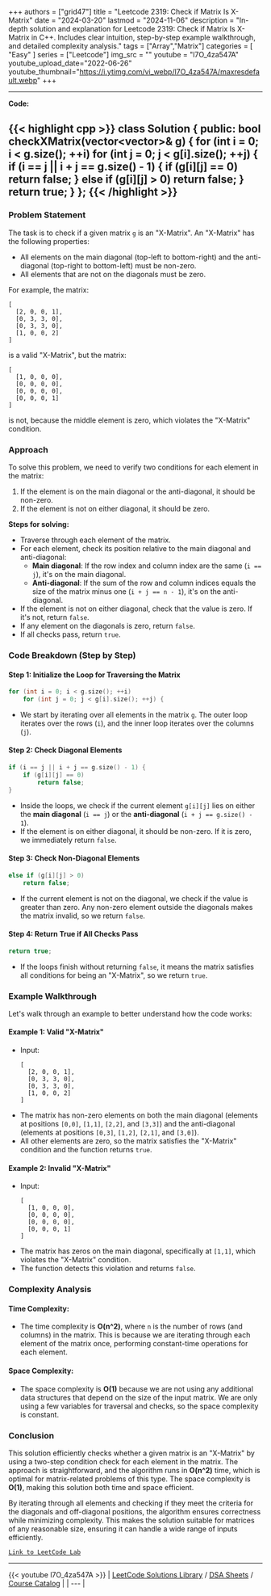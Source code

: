 
+++
authors = ["grid47"]
title = "Leetcode 2319: Check if Matrix Is X-Matrix"
date = "2024-03-20"
lastmod = "2024-11-06"
description = "In-depth solution and explanation for Leetcode 2319: Check if Matrix Is X-Matrix in C++. Includes clear intuition, step-by-step example walkthrough, and detailed complexity analysis."
tags = ["Array","Matrix"]
categories = [
    "Easy"
]
series = ["Leetcode"]
img_src = ""
youtube = "l7O_4za547A"
youtube_upload_date="2022-06-26"
youtube_thumbnail="https://i.ytimg.com/vi_webp/l7O_4za547A/maxresdefault.webp"
+++



---
**Code:**

{{< highlight cpp >}}
class Solution {
public:
    bool checkXMatrix(vector<vector<int>>& g) {
    for (int i = 0; i < g.size(); ++i)
        for (int j = 0; j < g[i].size(); ++j) {
            if (i == j || i + j == g.size() - 1) {
                if (g[i][j] == 0)
                    return false;
            }
            else if (g[i][j] > 0)
                return false;
        }
    return true;
}
};
{{< /highlight >}}
---

### Problem Statement

The task is to check if a given matrix `g` is an "X-Matrix". An "X-Matrix" has the following properties:

- All elements on the main diagonal (top-left to bottom-right) and the anti-diagonal (top-right to bottom-left) must be non-zero.
- All elements that are not on the diagonals must be zero.

For example, the matrix:
```
[
  [2, 0, 0, 1],
  [0, 3, 3, 0],
  [0, 3, 3, 0],
  [1, 0, 0, 2]
]
```
is a valid "X-Matrix", but the matrix:
```
[
  [1, 0, 0, 0],
  [0, 0, 0, 0],
  [0, 0, 0, 0],
  [0, 0, 0, 1]
]
```
is not, because the middle element is zero, which violates the "X-Matrix" condition.

### Approach

To solve this problem, we need to verify two conditions for each element in the matrix:
1. If the element is on the main diagonal or the anti-diagonal, it should be non-zero.
2. If the element is not on either diagonal, it should be zero.

**Steps for solving:**
- Traverse through each element of the matrix.
- For each element, check its position relative to the main diagonal and anti-diagonal:
  - **Main diagonal**: If the row index and column index are the same (`i == j`), it's on the main diagonal.
  - **Anti-diagonal**: If the sum of the row and column indices equals the size of the matrix minus one (`i + j == n - 1`), it's on the anti-diagonal.
- If the element is not on either diagonal, check that the value is zero. If it's not, return `false`.
- If any element on the diagonals is zero, return `false`.
- If all checks pass, return `true`.

### Code Breakdown (Step by Step)

#### Step 1: Initialize the Loop for Traversing the Matrix
```cpp
for (int i = 0; i < g.size(); ++i)
    for (int j = 0; j < g[i].size(); ++j) {
```
- We start by iterating over all elements in the matrix `g`. The outer loop iterates over the rows (`i`), and the inner loop iterates over the columns (`j`).

#### Step 2: Check Diagonal Elements
```cpp
if (i == j || i + j == g.size() - 1) {
    if (g[i][j] == 0)
        return false;
}
```
- Inside the loops, we check if the current element `g[i][j]` lies on either the **main diagonal** (`i == j`) or the **anti-diagonal** (`i + j == g.size() - 1`).
- If the element is on either diagonal, it should be non-zero. If it is zero, we immediately return `false`.

#### Step 3: Check Non-Diagonal Elements
```cpp
else if (g[i][j] > 0)
    return false;
```
- If the current element is not on the diagonal, we check if the value is greater than zero. Any non-zero element outside the diagonals makes the matrix invalid, so we return `false`.

#### Step 4: Return True if All Checks Pass
```cpp
return true;
```
- If the loops finish without returning `false`, it means the matrix satisfies all conditions for being an "X-Matrix", so we return `true`.

### Example Walkthrough

Let's walk through an example to better understand how the code works:

#### Example 1: Valid "X-Matrix"
- Input:
  ```
  [
    [2, 0, 0, 1],
    [0, 3, 3, 0],
    [0, 3, 3, 0],
    [1, 0, 0, 2]
  ]
  ```
- The matrix has non-zero elements on both the main diagonal (elements at positions `[0,0]`, `[1,1]`, `[2,2]`, and `[3,3]`) and the anti-diagonal (elements at positions `[0,3]`, `[1,2]`, `[2,1]`, and `[3,0]`).
- All other elements are zero, so the matrix satisfies the "X-Matrix" condition and the function returns `true`.

#### Example 2: Invalid "X-Matrix"
- Input:
  ```
  [
    [1, 0, 0, 0],
    [0, 0, 0, 0],
    [0, 0, 0, 0],
    [0, 0, 0, 1]
  ]
  ```
- The matrix has zeros on the main diagonal, specifically at `[1,1]`, which violates the "X-Matrix" condition.
- The function detects this violation and returns `false`.

### Complexity Analysis

#### Time Complexity:
- The time complexity is **O(n^2)**, where `n` is the number of rows (and columns) in the matrix. This is because we are iterating through each element of the matrix once, performing constant-time operations for each element.

#### Space Complexity:
- The space complexity is **O(1)** because we are not using any additional data structures that depend on the size of the input matrix. We are only using a few variables for traversal and checks, so the space complexity is constant.

### Conclusion

This solution efficiently checks whether a given matrix is an "X-Matrix" by using a two-step condition check for each element in the matrix. The approach is straightforward, and the algorithm runs in **O(n^2)** time, which is optimal for matrix-related problems of this type. The space complexity is **O(1)**, making this solution both time and space efficient.

By iterating through all elements and checking if they meet the criteria for the diagonals and off-diagonal positions, the algorithm ensures correctness while minimizing complexity. This makes the solution suitable for matrices of any reasonable size, ensuring it can handle a wide range of inputs efficiently.

[`Link to LeetCode Lab`](https://leetcode.com/problems/check-if-matrix-is-x-matrix/description/)

---
{{< youtube l7O_4za547A >}}
| [LeetCode Solutions Library](https://grid47.xyz/leetcode/) / [DSA Sheets](https://grid47.xyz/sheets/) / [Course Catalog](https://grid47.xyz/courses/) |
| --- |
